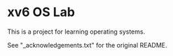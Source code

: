 # xv6 OS Lab

This is a project for learning operating systems.

See "_acknowledgements.txt" for the original README.
